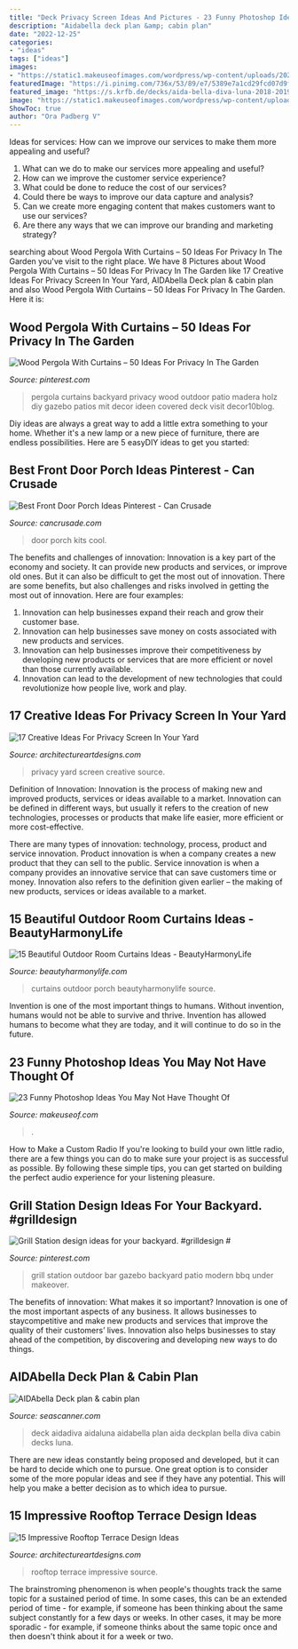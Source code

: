 ```yaml
---
title: "Deck Privacy Screen Ideas And Pictures - 23 Funny Photoshop Ideas You May Not Have Thought Of"
description: "Aidabella deck plan &amp; cabin plan"
date: "2022-12-25"
categories:
- "ideas"
tags: ["ideas"]
images:
- "https://static1.makeuseofimages.com/wordpress/wp-content/uploads/2021/04/funny-photoshop-ideas.jpg"
featuredImage: "https://i.pinimg.com/736x/53/89/e7/5389e7a1cd29fcd07d9fdfce8452e605--pergola-curtains-backyard-pergola.jpg"
featured_image: "https://s.krfb.de/decks/aida-bella-diva-luna-2018-2019-deck-06.14e5lk70.png"
image: "https://static1.makeuseofimages.com/wordpress/wp-content/uploads/2021/04/funny-photoshop-ideas.jpg"
ShowToc: true
author: "Ora Padberg V"
---
```



Ideas for services: How can we improve our services to make them more appealing and useful?
1. What can we do to make our services more appealing and useful? 
2. How can we improve the customer service experience? 
3. What could be done to reduce the cost of our services? 
4. Could there be ways to improve our data capture and analysis? 
5. Can we create more engaging content that makes customers want to use our services? 
6. Are there any ways that we can improve our branding and marketing strategy?

	

		
searching about Wood Pergola With Curtains – 50 Ideas For Privacy In The Garden you've visit to the right place. We have 8 Pictures about Wood Pergola With Curtains – 50 Ideas For Privacy In The Garden like 17 Creative Ideas For Privacy Screen In Your Yard, AIDAbella Deck plan &amp; cabin plan and also Wood Pergola With Curtains – 50 Ideas For Privacy In The Garden. Here it is:
		
    
## Wood Pergola With Curtains – 50 Ideas For Privacy In The Garden

<img loading=lazy src="https://i.pinimg.com/736x/53/89/e7/5389e7a1cd29fcd07d9fdfce8452e605--pergola-curtains-backyard-pergola.jpg" onerror="this.onerror=null;this.src='https://tse4.mm.bing.net/th?id=OIP.zoYqGgv0Qy9a3TB8Z3MOFAHaKN&amp;pid=15.1';" alt="Wood Pergola With Curtains – 50 Ideas For Privacy In The Garden">

_Source: pinterest.com_

>pergola curtains backyard privacy wood outdoor patio madera holz diy gazebo patios mit decor ideen covered deck visit decor10blog. 

	

Diy ideas are always a great way to add a little extra something to your home. Whether it's a new lamp or a new piece of furniture, there are endless possibilities. Here are 5 easyDIY ideas to get you started: 

    
## Best Front Door Porch Ideas Pinterest - Can Crusade

<img loading=lazy src="https://cdn.cancrusade.com/wp-content/uploads/best-front-door-porch-ideas-pinterest_107275.jpg" onerror="this.onerror=null;this.src='https://tse3.mm.bing.net/th?id=OIP.weHMD3ot-8ZWHzpqjWqp3gHaJ3&amp;pid=15.1';" alt="Best Front Door Porch Ideas Pinterest - Can Crusade">

_Source: cancrusade.com_

>door porch kits cool. 

	

The benefits and challenges of innovation:
Innovation is a key part of the economy and society. It can provide new products and services, or improve old ones. But it can also be difficult to get the most out of innovation. There are some benefits, but also challenges and risks involved in getting the most out of innovation. Here are four examples:
1. Innovation can help businesses expand their reach and grow their customer base.
2. Innovation can help businesses save money on costs associated with new products and services.
3. Innovation can help businesses improve their competitiveness by developing new products or services that are more efficient or novel than those currently available.
4. Innovation can lead to the development of new technologies that could revolutionize how people live, work and play.

    
## 17 Creative Ideas For Privacy Screen In Your Yard

<img loading=lazy src="https://www.architectureartdesigns.com/wp-content/uploads/2016/07/3-60.jpg" onerror="this.onerror=null;this.src='https://tse2.mm.bing.net/th?id=OIP.3lK1v3RIBVUFTD1TcqNMSgHaJ3&amp;pid=15.1';" alt="17 Creative Ideas For Privacy Screen In Your Yard">

_Source: architectureartdesigns.com_

>privacy yard screen creative source. 

	

Definition of Innovation:
Innovation is the process of making new and improved products, services or ideas available to a market. Innovation can be defined in different ways, but usually it refers to the creation of new technologies, processes or products that make life easier, more efficient or more cost-effective.

There are many types of innovation: technology, process, product and service innovation. Product innovation is when a company creates a new product that they can sell to the public. Service innovation is when a company provides an innovative service that can save customers time or money. Innovation also refers to the definition given earlier – the making of new products, services or ideas available to a market.

    
## 15 Beautiful Outdoor Room Curtains Ideas - BeautyHarmonyLife

<img loading=lazy src="https://beautyharmonylife.com/wp-content/uploads/2014/05/Porch-with-Curtains-6_wm1.jpg" onerror="this.onerror=null;this.src='https://tse1.mm.bing.net/th?id=OIP.Bz04R-8mB3cgscJhn5xb9AHaIk&amp;pid=15.1';" alt="15 Beautiful Outdoor Room Curtains Ideas - BeautyHarmonyLife">

_Source: beautyharmonylife.com_

>curtains outdoor porch beautyharmonylife source. 

	

Invention is one of the most important things to humans. Without invention, humans would not be able to survive and thrive. Invention has allowed humans to become what they are today, and it will continue to do so in the future.

    
## 23 Funny Photoshop Ideas You May Not Have Thought Of

<img loading=lazy src="https://static1.makeuseofimages.com/wordpress/wp-content/uploads/2021/04/funny-photoshop-ideas.jpg" onerror="this.onerror=null;this.src='https://tse3.mm.bing.net/th?id=OIP.SEh5IlqfclTM6Dhbp-cVXAHaDt&amp;pid=15.1';" alt="23 Funny Photoshop Ideas You May Not Have Thought Of">

_Source: makeuseof.com_

>. 

	

How to Make a Custom Radio
If you're looking to build your own little radio, there are a few things you can do to make sure your project is as successful as possible. By following these simple tips, you can get started on building the perfect audio experience for your listening pleasure.

    
## Grill Station Design Ideas For Your Backyard. #grilldesign #

<img loading=lazy src="https://i.pinimg.com/736x/03/eb/45/03eb4575857429038ddbd565dbda1b49.jpg" onerror="this.onerror=null;this.src='https://tse3.mm.bing.net/th?id=OIP.yvWPPBXFU4r5G50Ah_cAHAHaNK&amp;pid=15.1';" alt="Grill Station design ideas for your backyard. #grilldesign #">

_Source: pinterest.com_

>grill station outdoor bar gazebo backyard patio modern bbq under makeover. 

	

The benefits of innovation: What makes it so important?
Innovation is one of the most important aspects of any business. It allows businesses to staycompetitive and make new products and services that improve the quality of their customers’ lives. Innovation also helps businesses to stay ahead of the competition, by discovering and developing new ways to do things.

    
## AIDAbella Deck Plan &amp; Cabin Plan

<img loading=lazy src="https://s.krfb.de/decks/aida-bella-diva-luna-2018-2019-deck-06.14e5lk70.png" onerror="this.onerror=null;this.src='https://tse2.mm.bing.net/th?id=OIP.P4N_24WObx0Y56xfCiCZYwAAAA&amp;pid=15.1';" alt="AIDAbella Deck plan &amp; cabin plan">

_Source: seascanner.com_

>deck aidadiva aidaluna aidabella plan aida deckplan bella diva cabin decks luna. 

	

There are new ideas constantly being proposed and developed, but it can be hard to decide which one to pursue. One great option is to consider some of the more popular ideas and see if they have any potential. This will help you make a better decision as to which idea to pursue.

    
## 15 Impressive Rooftop Terrace Design Ideas

<img loading=lazy src="https://www.architectureartdesigns.com/wp-content/uploads/2015/02/1173-630x420.jpg" onerror="this.onerror=null;this.src='https://tse2.mm.bing.net/th?id=OIP.WfhyxMy596cc2-gn7CdrMQHaE8&amp;pid=15.1';" alt="15 Impressive Rooftop Terrace Design Ideas">

_Source: architectureartdesigns.com_

>rooftop terrace impressive source. 

	

The brainstroming phenomenon is when people's thoughts track the same topic for a sustained period of time. In some cases, this can be an extended period of time - for example, if someone has been thinking about the same subject constantly for a few days or weeks. In other cases, it may be more sporadic - for example, if someone thinks about the same topic once and then doesn't think about it for a week or two.

